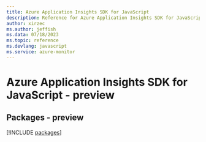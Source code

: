 ```yaml
---
title: Azure Application Insights SDK for JavaScript
description: Reference for Azure Application Insights SDK for JavaScript
author: xirzec
ms.author: jeffish
ms.data: 07/18/2023
ms.topic: reference
ms.devlang: javascript
ms.service: azure-monitor
---
```

# Azure Application Insights SDK for JavaScript - preview
## Packages - preview
[!INCLUDE [packages](application-insights-index.md)]